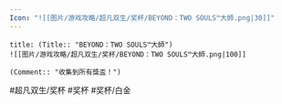 ```yaml
---
Icon: "![[图片/游戏攻略/超凡双生/奖杯/BEYOND：TWO SOULS™大師.png|30]]"
---
```

```ad-common-platinum-trophy
title: (Title:: "BEYOND：TWO SOULS™大師")
![[图片/游戏攻略/超凡双生/奖杯/BEYOND：TWO SOULS™大師.png|100]]

(Comment:: "收集到所有獎盃！")
```

#超凡双生/奖杯 #奖杯 #奖杯/白金
